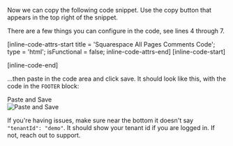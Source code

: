Now we can copy the following code snippet. Use the copy button that appears in the top right of the snippet.

There are a few things you can configure in the code, see lines 4 through 7.

[inline-code-attrs-start title = 'Squarespace All Pages Comments Code'; type = 'html'; isFunctional = false; inline-code-attrs-end]
[inline-code-start]
<script src="https://cdn.fastcomments.com/js/embed-v2.min.js"></script>
<script>
    (function () {
        const tenantId = 'demo'; // your account id
        const OPT_IN_NOTIFICATIONS = true; // should the user get email notifications for replies etc?
        const USE_SSO = true; // should we auto log the current user into the comments section?
        const LOGIN_REQUIRED = false; // a SquareSpace user session is required to comment

        function loadCommentsForUser(simpleSSO) {
            function tryLoad() {
                // try to load for different layouts
                let targetDiv = document.querySelector('.blog-item-comments-content');
                if (!targetDiv) {
                    const pageContainer = document.querySelector('#page.container');
                    if (!pageContainer) {
                        console.warn('FastComments Error - Page container not found, trying again.');
                        setTimeout(tryLoad, 500);
                        return;
                    }
                    const pageSection = document.createElement('section');
                    pageSection.classList.add('page-section', 'content-width-wide');
                    const contentWrapper = document.createElement('div');
                    contentWrapper.classList.add('content-wrapper');
                    const content = document.createElement('div');
                    content.classList.add('content');
                    const targetDiv = document.createElement('div');
                    pageContainer.appendChild(pageSection);
                    pageSection.appendChild(contentWrapper);
                    contentWrapper.appendChild(content);
                    content.appendChild(targetDiv);
                }
                window.FastCommentsUI(targetDiv, {
                    tenantId,
                    simpleSSO
                });
            }

            tryLoad();
        }
        
        if (!USE_SSO) {
            return loadCommentsForUser(LOGIN_REQUIRED ? null : undefined);
        }

        const cookieObject = document.cookie.split(';')
            .map(kv => kv.split('='))
            .map(kv => [kv[0].trim(), decodeURIComponent(kv[1])])
            .reduce((o, kv) => {
                o[kv[0]] = kv[1];
                return o;
            }, {});

        const rawSiteUserInfo = cookieObject["SiteUserInfo"];
        if (!rawSiteUserInfo) {
            return loadCommentsForUser(LOGIN_REQUIRED ? null : undefined);
        }
        const userSiteInfo = JSON.parse(rawSiteUserInfo);
        const userFirstName = userSiteInfo["firstName"];
        const userId = userSiteInfo["siteUserId"];
        const xsrf1 = cookieObject["crumb"];
        const xsrf2 = cookieObject["siteUserCrumb"];
        const profileURL = "/api/site-users/account/profile";
        const headers = {"x-csrf-token": xsrf1, "x-siteuser-xsrf-token": xsrf2};
        fetch(profileURL, {headers})
            .then(r => r.json())
            .then(j => {
                loadCommentsForUser({
                    id: userId,
                    username: `${userFirstName}.${j.name.lastName}`,
                    displayName: userFirstName,
                    email: j.email,
                    optedInNotifications: OPT_IN_NOTIFICATIONS,
                    optedInSubscriptionNotifications: OPT_IN_NOTIFICATIONS
                });
            });
    })();
</script>

[inline-code-end]

...then paste in the code area and click save. It should look like this, with the code in the `FOOTER` block:

<div class="screenshot white-bg">
    <div class="title">Paste and Save</div>
    <img class="screenshot-image" src="/images/installation-guides/squarespace-pages-all-pages-step-2-1-add-code-and-save.png" alt="Paste and Save" />
</div>

If you're having issues, make sure near the bottom it doesn't say `"tenantId": "demo"`. It should show your tenant id if you are logged in. If not, reach out to support.
